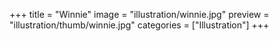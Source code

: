 +++
title = "Winnie"
image = "illustration/winnie.jpg"
preview = "illustration/thumb/winnie.jpg"
categories = ["Illustration"]
+++

